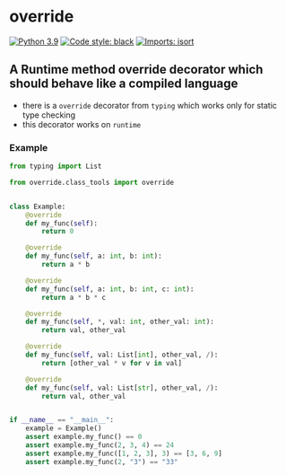 # override
[![Python 3.9](https://img.shields.io/badge/python-3.9-blue.svg)](https://www.python.org/downloads/release/python-390/)
[![Code style: black](https://img.shields.io/badge/code%20style-black-000000.svg)](https://github.com/psf/black)
[![Imports: isort](https://img.shields.io/badge/%20imports-isort-%231674b1?style=flat&labelColor=ef8336)](https://pycqa.github.io/isort/)


## A Runtime method override decorator which should behave like a compiled language
- there is a `override` decorator from `typing` which works only for static type checking
- this decorator works on `runtime`

### Example

```python
from typing import List

from override.class_tools import override


class Example:
    @override
    def my_func(self):
        return 0

    @override
    def my_func(self, a: int, b: int):
        return a * b

    @override
    def my_func(self, a: int, b: int, c: int):
        return a * b * c

    @override
    def my_func(self, *, val: int, other_val: int):
        return val, other_val

    @override
    def my_func(self, val: List[int], other_val, /):
        return [other_val * v for v in val]

    @override
    def my_func(self, val: List[str], other_val, /):
        return val, other_val


if __name__ == "__main__":
    example = Example()
    assert example.my_func() == 0
    assert example.my_func(2, 3, 4) == 24
    assert example.my_func([1, 2, 3], 3) == [3, 6, 9]
    assert example.my_func(2, "3") == "33"
```